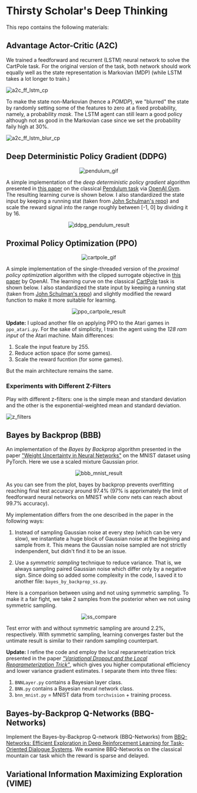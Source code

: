 # Thirsty Scholar's Deep Thinking

This repo contains the following materials:



## Advantage Actor-Critic (A2C)

We trained a feedforward and recurrent (LSTM) neural network to solve the CartPole task. For the original version of the task, both network should work equally well as the state representation is Markovian (MDP) (while LSTM takes a lot longer to train.)

![a2c_ff_lstm_cp](A2C/a2c_ff_lstm_cp.png)

To make the state non-Markovian (hence a *POMDP*), we "blurred" the state by randomly setting some of the features to zero at a fixed probability, namely, a probability *mask*. The LSTM agent can still learn a good policy although not as good in the Markovian case since we set the probability faily high at 30%.

![a2c_ff_lstm_blur_cp](A2C/a2c_ff_lstm_blur_cp.png)



## Deep Deterministic Policy Gradient (DDPG)

<center>

![pendulum_gif](DDPG/pendulum.gif)

</center>

A simple implementation of the *deep deterministic policy gradient* algorithm presented in [this paper](https://arxiv.org/pdf/1509.02971.pdf) on the classical [Pendulum task](https://github.com/openai/gym/wiki/Pendulum-v0) via [OpenAI Gym](https://gym.openai.com). The resulting learning curve is shown below. I also standardized the state input by keeping a running stat (taken from [John Schulman's repo](https://github.com/joschu/modular_rl/blob/master/modular_rl/running_stat.py)) and scale the reward signal into the range roughly between [-1, 0] by dividing it by 16.

<center>

![ddpg_pendulum_result](DDPG/ddpg_pendulum_result.png)
</center>



## Proximal Policy Optimization (PPO)

<center>

![cartpole_gif](PPO/cartpole.gif)
</center>

A simple implementation of the single-threaded version of the *proximal policy optimization* algorithm with the clipped surrogate objective in [this paper](https://arxiv.org/abs/1707.06347) by OpenAI. The learning curve on the classical [CartPole](https://github.com/openai/gym/wiki/CartPole-v0) task is shown below. I also standardized the state input by keeping a running stat (taken from [John Schulman's repo](https://github.com/joschu/modular_rl/blob/master/modular_rl/running_stat.py)) and slightly modified the reward function to make it more suitable for learning.

<center>

![ppo_cartpole_result](PPO/ppo_cartpole_result.png)
</center>



**Update:** I upload another file on applying PPO to the Atari games in `ppo_atari.py`. For the sake of simplicity, I train the agent using the *128 ram input* of the Atari machine. Main differences:

1. Scale the input feature by 255.
2. Reduce action space (for some games).
3. Scale the reward fucntion (for some games).

But the main architecture remains the same.



### Experiments with Different Z-Filters

Play with different z-filters: one is the simple mean and standard deviation and the other is the exponential-weighted mean and standard deviation.

![z_filters](PPO/z_filters.png)



## Bayes by Backprop (BBB)

An implementation of the *Bayes by Backprop* algorithm presented in the paper ["Weight Uncertainty in Neural Networks"](https://arxiv.org/abs/1505.05424) on the MNIST dataset using PyTorch. Here we use a scaled mixture Gaussian prior.

<center>

![bbb_mnist_result](BBB/bbb_mnist_result.png)
</center>

As you can see from the plot, bayes by backprop prevents overfitting reaching final test accuracy around 97.4% (97% is apprixmately the limit of feedforward neural networks on MNIST while conv nets can reach about 99.7% accuracy).



My implementation differs from the one described in the paper in the following ways:

1. Instead of sampling Gaussian noise at every step (which can be very slow), we instantiate a huge block of Gaussian noise at the begining and sample from it. This means the Gaussian noise sampled are not strictly indenpendent, but didn't find it to be an issue.

2. Use a *symmetric sampling* technique to reduce variance. That is, we always sampling paired Gaussian noise which differ only by a negative sign. Since doing so added some complexity in the code, I saved it to another file: `bayes_by_backprop_ss.py`.


Here is a comparison between using and not using symmetric sampling. To make it a fair fight, we take 2 samples from the posterior when we not using symmetric sampling.

<center>

![ss_compare](BBB/ss_compare.png)
</center>

Test error with and without symmetric sampling are around 2.2%, respectively. With symmetric sampling, learning converges faster but the untimate result is similar to their random sampling counterpart.

**Update:** I refine the code and employ the local reparametrization trick presented in the paper [*"Variational Dropout and the Local Reparameterization Trick"*](https://arxiv.org/abs/1506.02557), which gives you higher computational efficiency and lower variance gradient estimates. I separate them into three files:

1. `BNNLayer.py` contains a Bayesian layer class.
2. `BNN.py` contains a Bayesian neural network class.
3. `bnn_mnist.py` = MNIST data from `torchvision` + training process.



## Bayes-by-Backprop Q-Networks (BBQ-Networks)

Implement the Bayes-by-Backprop Q-network (BBQ-Networks) from [BBQ-Networks: Efficient Exploration in Deep Reinforcement Learning for Task-Oriented Dialogue Systems](https://arxiv.org/abs/1711.05715). We examine BBQ-Networks on the classical mountain car task which the reward is sparse and delayed.



## Variational Information Maximizing Exploration (VIME)

